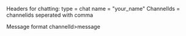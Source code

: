 Headers for chatting: 
type = chat
name = "your_name"
ChannelIds = channelids seperated with comma


Message format
channelId>message
